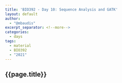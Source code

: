 ```yaml
---
title: 'BIO392 - Day 10: Sequence Analysis and GATK'
layout: default
author:
  - "@mbaudis"
excerpt_separator: <!--more-->
categories:
  - days
tags:
  - material
  - BIO392
  - "2021"
---
```


## {{page.title}}

<!--more-->
